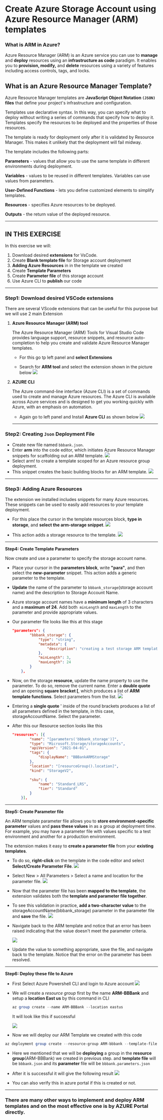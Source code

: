# Create Azure Storage Account using Azure Resource Manager (ARM) templates

### **What is ARM in Azure?**

Azure Resource Manager (ARM) is an Azure service you can use to **manage** and **deploy** resources using an **infrastructure as code** paradigm. It enables you to **provision, modify,** and **delete** resources using a variety of features including access controls, tags, and locks.

## **What is an Azure Resource Manager Template?**

Azure Resource Manager templates are **JavaScript Object Notation `(JSON)` files** that define your project's infrastructure and configuration.

Templates use declarative syntax. In this way, you can specify what to deploy without writing a series of commands that specify how to deploy it. Templates specify the resources to be deployed and the properties of those resources.

The template is ready for deployment only after it is validated by Resource Manager. This makes it unlikely that the deployment will fail midway.

The template includes the following parts:

**Parameters** - values that allow you to use the same template in different environments during deployment.

**Variables** - values to be reused in different templates. Variables can use values from parameters.

**User-Defined Functions** - lets you define customized elements to simplify templates.

**Resources** - specifies Azure resources to be deployed.

**Outputs** - the return value of the deployed resource.

-----------------

## IN THIS EXERCISE
In this exercise we will:

1) Download desired **extensions** for VsCode.
2) Create **Blank template file** for Storage account deployment
3) **Adding Azure Resources** in in the template we created
4) Create **Template Parameters**
5) Create **Parameter file** of this storage account
6) Use Azure CLI to **publish** our code

----------------

### **Step1: Download desired VSCode extensions**

There are several VScode extensions that can be useful for this purpose but we will use 2 main Extension

1) **Azure Resource Manager (ARM) tool**
    
    The Azure Resource Manager (ARM) Tools for Visual Studio Code provides language support, resource snippets, and resource auto-completion to help you create and validate Azure Resource Manager templates.

    - For this go tp left panel and **select Extensions**

    - Search for **ARM tool** and select the extension shown in the picture below
    ![](/images/1.jpg)

2) **AZURE CLI**

    The Azure command-line interface (Azure CLI) is a set of commands used to create and manage Azure resources. The Azure CLI is available across Azure services and is designed to get you working quickly with Azure, with an emphasis on automation.

    - Again go to left panel and Install **Azure CLI** as shown below
    ![](/images/2.jpg)

    ------------------

### **Step2: Creating `Json` Deployment File**

- Create new file named `bbbank.json`. 
- Enter **arm** into the code editor, which initiates Azure Resource Manager snippets for scaffolding out an ARM template.
![](/images/3.jpg)
- Select arm! to create a template scoped for an Azure resource group deployment.
- This snippet creates the basic building blocks for an ARM template.
![](/images/4.jpg)

----------------
 ### **Step3: Adding Azure Resources**

 The extension we installed includes snippets for many Azure resources. These snippets can be used to easily add resources to your template deployment.

- For this place the cursor in the template resources block, **type in storage**, and **select the arm-storage snippet**.
![](/images/5.jpg)

- This action adds a storage resource to the template.
![](/images/7.jpg)

----------------
**Step4: Create Template Parameters**

Now create and use a parameter to specify the storage account name.

- Place your cursor in the **parameters block**, write **"para"**, and then select the **new-parameter** snippet. This action adds a generic parameter to the template.
- **Update** the name of the parameter to `bbbank_storage`(storage account name) and the description to Storage Account Name.
- Azure storage account names have a **minimum length** of 3 characters and a **maximum of 24**. Add both` minLength` and `maxLength` to the parameter and provide appropriate values.

- Our parameter file looks like this at this stage
    ```json
    "parameters": {
            "bbbank_storage": {
                "type": "string",
                "metadata": {
                    "description": "creating a test storage ARM template"
                },
                "minLength": 3,
                "maxLength": 24
            }
        },
    ```

- Now, on the storage **resource**, update the name property to use the parameter. To do so, remove the current name. Enter a **double quote** and an opening **square bracket [**, which produces a list of **ARM template functions**. Select parameters from the list.
![](/images/8.jpg)

- Entering a **single quote** ' inside of the round brackets produces a list of all parameters defined in the template, in this case, storageAccountName. Select the parameter.
- After this our Resource section looks like this
    ```json
    "resources": [{
            "name": "[parameters('bbbank_storage')]",
            "type": "Microsoft.Storage/storageAccounts",
            "apiVersion": "2021-04-01",
            "tags": {
                "displayName": "BBBankARMStorage"
            },
            "location": "[resourceGroup().location]",
            "kind": "StorageV2",
            
            "sku": {
                "name": "Standard_LRS",
                "tier": "Standard"
            }
        }],
    ```

-------------------

**Step5: Create Parameter file**

An ARM template parameter file allows you to **store environment-specific parameter** values and **pass these values** in as a group at deployment time. For example, you may have a parameter file with values specific to a test environment and another for a production environment.

The extension makes it easy to **create a parameter file** from your **existing templates**. 
- To do so, **right-click** on the template in the code editor and select **Select/Create Parameter File**.
![](/images/9.jpg)

- Select New > All Parameters > Select a name and location for the parameter file.
![](/images/10.jpg)

- Now that the parameter file has been **mapped to the template**, the extension validates both the **template and parameter file together**. 
- To see this validation in practice, **add a two-character value** to the storageAccountName(bbbank_storage) parameter in the parameter file and **save** the file.
![](/images/11.jpg)

- Navigate back to the ARM template and notice that an error has been raised indicating that the value doesn't meet the parameter criteria.

    ![](/images/12.jpg)

- Update the value to something appropriate, save the file, and navigate back to the template. Notice that the error on the parameter has been resolved.

-----------------

**Step6: Deploy these file to Azure**

- First Select Azure Powershell CLI and login to Azure account
![](/images/13.jpg)

- We will create a *resource group* first by the name **ARM-BBBank** and setup a **location East us** by this command in CLI
    ```powershell
    az group create --name ARM-BBBank --location eastus
    ```
    It will look like this if successful
    
    ![](/images/14.jpg)

- Now we will deploy our ARM Template we created with this code

```powershell
az deployment group create --resource-group ARM-bbbank --template-file bbbank.json --parameters bbbank.parameters.json
```
- Here we mentioned that we will be **deploying** a group in the **resource group**(ARM-BBBank) we created in previous step. and **template file** will be `bbbank.json` and its **parameter** file will be `bbbank.parameters.json`

- After it is successful it will give the following result
![](/images/15.jpg)

- You can also verify this in azure portal if this is created or not.

-------------------

### There are many other ways to implement and deploy ARM templates and on the most effective one is by AZURE Portal directly.    

